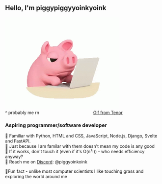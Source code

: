 ## Hello, I'm **piggypiggyyoinkyoink**

![](assets/piggy.gif)  
^ probably me rn  &emsp;&emsp;&emsp;&emsp;&emsp;&emsp;&emsp;&emsp;&emsp;&emsp;&emsp;&emsp;  [Gif from Tenor](https://tenor.com/view/pig-laptop-work-busy-gif-9272787)

### Aspiring programmer/software developer
 🐷 Familiar with Python, HTML and CSS, JavaScript, Node.js, Django, Svelte and FastAPI.  
 🐷 Just because I am familar with them doesn't mean my code is any good  
 🐷 If it works, don't touch it (even if it's O(n²!)) - who needs efficiency anyway?  
 🐷 Reach me on [Discord](https://discord.com/users/690959747871932477): @piggyoinkoink

 🐷Fun fact - unlike most computer scientists I like touching grass and exploring the world around me


